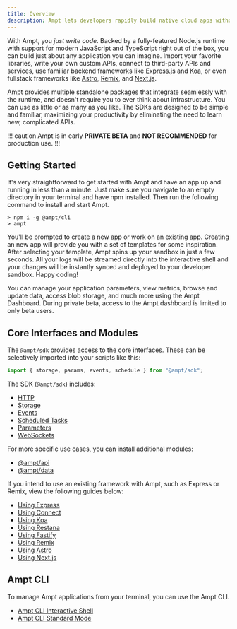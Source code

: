 ```yaml
---
title: Overview
description: Ampt lets developers rapidly build native cloud apps without complicated configs or struggling with infrastructure.
---
```


With Ampt, you _just write code_. Backed by a fully-featured Node.js runtime with support for modern JavaScript and TypeScript right out of the box, you can build just about any application you can imagine. Import your favorite libraries, write your own custom APIs, connect to third-party APIs and services, use familiar backend frameworks like [Express.js](/docs/http/#express.js) and [Koa](/docs/http/#koa), or even fullstack frameworks like [Astro](/docs/frameworks/astro/), [Remix](/docs/frameworks/remix/), and [Next.js](/docs/frameworks/next/).

Ampt provides multiple standalone packages that integrate seamlessly with the runtime, and doesn't require you to ever think about infrastructure. You can use as little or as many as you like. The SDKs are designed to be simple and familiar, maximizing your productivity by eliminating the need to learn new, complicated APIs.

!!! caution
Ampt is in early **PRIVATE BETA** and **NOT RECOMMENDED** for production use.
!!!

## Getting Started

It's very straightforward to get started with Ampt and have an app up and running in less than a minute. Just make sure you navigate to an empty directory in your terminal and have npm installed. Then run the following command to install and start Ampt.

```terminal title=Terminal
> npm i -g @ampt/cli
> ampt
```

You'll be prompted to create a new app or work on an existing app. Creating an new app will provide you with a set of templates for some inspiration. After selecting your template, Ampt spins up your sandbox in just a few seconds. All your logs will be streamed directly into the interactive shell and your changes will be instantly synced and deployed to your developer sandbox. Happy coding!

You can manage your application parameters, view metrics, browse and update data, access blob storage, and much more using the Ampt Dashboard. During private beta, access to the Ampt dashboard is limited to only beta users.

## Core Interfaces and Modules

The `@ampt/sdk` provides access to the core interfaces. These can be selectively imported into your scripts like this:

```javascript header=false
import { storage, params, events, schedule } from "@ampt/sdk";
```

The SDK (`@ampt/sdk`) includes:

- [HTTP](/docs/http/)
- [Storage](/docs/storage/)
- [Events](/docs/events/)
- [Scheduled Tasks](/docs/scheduled-tasks/)
- [Parameters](/docs/parameters)
- [WebSockets](/docs/websockets)

For more specific use cases, you can install additional modules:

- [@ampt/api](/docs/api/)
- [@ampt/data](/docs/data/)

If you intend to use an existing framework with Ampt, such as Express or Remix, view the following guides below:

- [Using Express](/docs/http/#expressjs)
- [Using Connect](/docs/http/#connect)
- [Using Koa](/docs/http/#koa)
- [Using Restana](/docs/http/#restana)
- [Using Fastify](/docs/http/#fastify)
- [Using Remix](/docs/frameworks/remix/)
- [Using Astro](/docs/frameworks/astro/)
- [Using Next.js](/docs/frameworks/next/)

## Ampt CLI

To manage Ampt applications from your terminal, you can use the Ampt CLI.

- [Ampt CLI Interactive Shell](/docs/cli-interactive-shell)
- [Ampt CLI Standard Mode](/docs/cli-standard-mode)
